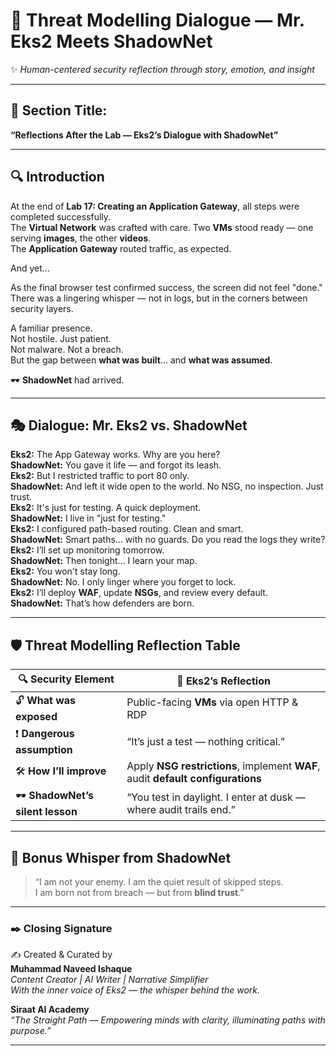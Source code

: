 # 🧠 Threat Modelling Dialogue — Mr. Eks2 Meets ShadowNet
✨ *Human-centered security reflection through story, emotion, and insight*
___

## 📘 Section Title:  
**“Reflections After the Lab — Eks2’s Dialogue with ShadowNet”**

---

## 🔍 Introduction  
At the end of **Lab 17: Creating an Application Gateway**, all steps were completed successfully.  
The **Virtual Network** was crafted with care. Two **VMs** stood ready — one serving **images**, the other **videos**.  
The **Application Gateway** routed traffic, as expected.  

And yet…

As the final browser test confirmed success, the screen did not feel "done."  
There was a lingering whisper — not in logs, but in the corners between security layers.

A familiar presence.  
Not hostile. Just patient.  
Not malware. Not a breach.  
But the gap between **what was built**… and **what was assumed**.

🕶️ **ShadowNet** had arrived.

---

## 🎭 Dialogue: Mr. Eks2 vs. ShadowNet

**Eks2:** The App Gateway works. Why are you here?  
**ShadowNet:** You gave it life — and forgot its leash.  
**Eks2:** But I restricted traffic to port 80 only.  
**ShadowNet:** And left it wide open to the world. No NSG, no inspection. Just trust.  
**Eks2:** It's just for testing. A quick deployment.  
**ShadowNet:** I live in "just for testing."  
**Eks2:** I configured path-based routing. Clean and smart.  
**ShadowNet:** Smart paths... with no guards. Do you read the logs they write?  
**Eks2:** I’ll set up monitoring tomorrow.  
**ShadowNet:** Then tonight... I learn your map.  
**Eks2:** You won't stay long.  
**ShadowNet:** No. I only linger where you forget to lock.  
**Eks2:** I’ll deploy **WAF**, update **NSGs**, and review every default.  
**ShadowNet:** That’s how defenders are born.  

---

## 🛡️ Threat Modelling Reflection Table

| 🔍 Security Element       | 💭 Eks2’s Reflection |
|---------------------------|----------------------|
| 🔓 **What was exposed**    | Public-facing **VMs** via open HTTP & RDP |
| ❗ **Dangerous assumption**| “It’s just a test — nothing critical.” |
| 🛠️ **How I’ll improve**    | Apply **NSG restrictions**, implement **WAF**, audit **default configurations** |
| 🕶️ **ShadowNet’s silent lesson** | “You test in daylight. I enter at dusk — where audit trails end.” |

---

## 🧠 Bonus Whisper from ShadowNet

> “I am not your enemy. I am the quiet result of skipped steps.  
> I am born not from breach — but from **blind trust**.”

---

### ✒️ Closing Signature

✍️ Created & Curated by  
**Muhammad Naveed Ishaque**  
_Content Creator | AI Writer | Narrative Simplifier_  
_With the inner voice of Eks2 — the whisper behind the work._  

**Siraat AI Academy**  
_“The Straight Path — Empowering minds with clarity, illuminating paths with purpose.”_
___
